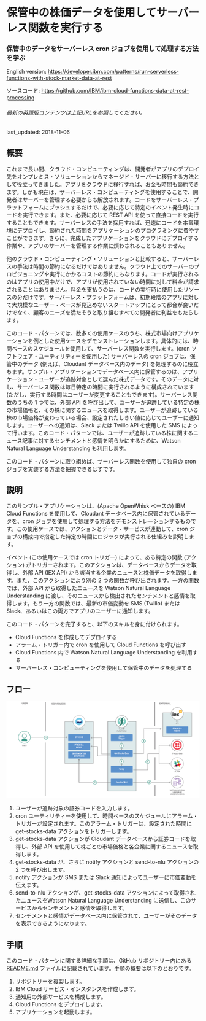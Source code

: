 # 保管中の株価データを使用してサーバーレス関数を実行する

### 保管中のデータをサーバーレス cron ジョブを使用して処理する方法を学ぶ

English version: https://developer.ibm.com/patterns/run-serverless-functions-with-stock-market-data-at-rest

ソースコード: https://github.com/IBM/ibm-cloud-functions-data-at-rest-processing

###### 最新の英語版コンテンツは上記URLを参照してください。
last_updated: 2018-11-06

 
## 概要

これまで長い間、クラウド・コンピューティングは、開発者がアプリのデプロイ先をオンプレミス・ソリューションからマネージド・サーバーに移行する方法として役立ってきました。アプリをクラウドに移行すれば、お金も時間も節約できます。しかも現在は、サーバーレス・コンピューティングを使用することで、開発者はサーバーを管理する必要からも解放されます。コードをサーバーレス・プラットフォームにプッシュするだけで、必要に応じて特定のイベント発生時にコードを実行できます。また、必要に応じて REST API を使って直接コードを実行することもできます。サーバーレスの手法を採用すれば、迅速にコードを本番環境にデプロイし、節約された時間をアプリケーションのプログラミングに費やすことができます。さらに、完成したアプリケーションをクラウドにデプロイする作業や、アプリのサーバーを管理する作業に煩わされることもありません。

他のクラウド・コンピューティング・ソリューションと比較すると、サーバーレスの手法は時間の節約になるだけではありません。クラウド上でのサーバーのプロビジョニングや実行にかかるコストの節約にもなります。コードが実行されるのはアプリの使用中だけで、アプリが使用されていない時間に対して料金が請求されることはありません。料金を支払うのは、コードの実行時に使用したリソースの分だけです。サーバーレス・プラットフォームは、初期段階のアプリに対して大規模なユーザー・ベースが見込めないスタートアップにとって都合が良いだけでなく、顧客のニーズを満たそうと取り組むすべての開発者に利益をもたらします。

このコード・パターンでは、数多くの使用ケースのうち、株式市場向けアプリケーションを例とした使用ケースをデモンストレーションします。具体的には、時間ベースのスケジュールを使用して、サーバーレス関数を実行します。(cron ソフトウェア・ユーティリティーを使用した) サーバーレスの cron ジョブは、保管中のデータ (例えば、Cloudant データベース内のデータ) を処理するのに役立ちます。サンプル・アプリケーションでデータベース内に保管するのは、アプリケーション・ユーザーが追跡対象として選んだ株式データです。そのデータに対し、サーバーレス関数は毎日特定の時間に実行されるように構成されています (ただし、実行する時間はユーザーが変更することもできます)。サーバーレス関数のうちの 1 つでは、外部 API を呼び出して、ユーザーが追跡している特定の株の市場価格と、その株に関するニュースを取得します。ユーザーが追跡している株の市場価格が変わっている場合、設定されたしきい値に応じてユーザーに通知します。ユーザーへの通知は、Slack または Twilio API を使用した SMS によって行います。このコード・パターンでは、ユーザーが追跡している株に関するニュース記事に対するセンチメントと感情を明らかにするために、Watson Natural Language Understanding も利用します。

このコード・パターンに取り組めば、サーバーレス関数を使用して独自の cron ジョブを実装する方法を把握できるはずです。

## 説明

このサンプル・アプリケーションは、(Apache OpenWhisk ベースの) IBM Cloud Functions を使用して、Cloudant データベース内に保管されているデータを、cron ジョブを使用して処理する方法をデモンストレーションするものです。この使用ケースでは、アクションとデータ・サービスが連動して、cron ジョブの構成内で指定した特定の時間にロジックが実行される仕組みを説明します。

イベント (この使用ケースでは cron トリガー) によって、ある特定の関数 (アクション) がトリガーされます。このアクションは、データベースからデータを取得し、外部 API (IEX API) から該当する企業のニュースと株価データを取得します。また、このアクションにより別の 2 つの関数が呼び出されます。一方の関数では、外部 API から取得したニュースを Watson Natural Language Understanding に渡し、そのニュースから検出されたセンチメントと感情を取得します。もう一方の関数では、最新の市価変動を SMS (Twilio) または Slack、あるいはこの両方でアプリのユーザーに通知します。

このコード・パターンを完了すると、以下のスキルを身に付けられます。

* Cloud Functions を作成してデプロイする
* アラーム・トリガー内で cron を使用して Cloud Functions を呼び出す
* Cloud Functions 内で Watson Natural Language Understanding を利用する
* サーバーレス・コンピューティングを使用して保管中のデータを処理する

## フロー

![フロー](./images/stock-market-data_arch.png)

1. ユーザーが追跡対象の証券コードを入力します。
2. cron ユーティリティーを使用して、時間ベースのスケジュールにアラーム・トリガーが設定されます。このアラーム・トリガーは、設定された時間に get-stocks-data アクションをトリガーします。
3. get-stocks-data アクションが Cloudant データベースから証券コードを取得し、外部 API を使用して株ごとの市場価格と各企業に関するニュースを取得します。
4. get-stocks-data が、さらに notify アクションと send-to-nlu アクションの 2 つを呼び出します。
5. notify アクションが SMS または Slack 通知によってユーザーに市価変動を伝えます。
6. send-to-nlu アクションが、get-stocks-data アクションによって取得されたニュースをWatson Natural Language Understanding に送信し、このサービスからセンチメントと感情を取得します。
7. センチメントと感情がデータベース内に保管されて、ユーザーがそのデータを表示できるようになります。

## 手順

このコード・パターンに関する詳細な手順は、GitHub リポジトリー内にある [README.md](https://github.com/IBM/ibm-cloud-functions-data-at-rest-processing/blob/master/README.md) ファイルに記載されています。手順の概要は以下のとおりです。

1. リポジトリーを複製します。
2. IBM Cloud サービス・インスタンスを作成します。
3. 通知用の外部サービスを構成します。
4. Cloud Functions をデプロイします。
5. アプリケーションを起動します。
